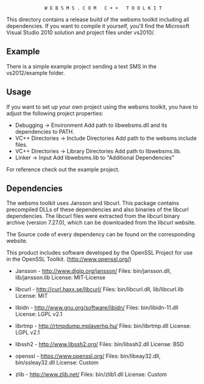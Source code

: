 

                  W E B S M S . C O M   C + +   T O O L K I T


 This directory contains a release build of the websms toolkit including all
 dependencies. If you want to compile it yourself, you'll find the Microsoft
 Visual Studio 2010 solution and project files under vs2010/.

Example
-------

 There is a simple example project sending a text SMS in the vs2012/example
 folder.

Usage
-----

 If you want to set up your own project using the websms toolkit, you have to
 adjust the following project properties:

 * Debugging -> Environment
   Add path to libwebsms.dll and its dependencies to PATH.
 * VC++ Directories -> Include Directories
   Add path to the websms include files.
 * VC++ Directories -> Library Directories
   Add path to libwebsms.lib.
 * Linker -> Input
   Add libwebsms.lib to "Additional Dependencies"

 For reference check out the example project.

Dependencies
------------

 The websms toolkit uses Jansson and libcurl. This package contains precompiled
 DLLs of these dependencies and also binaries of the libcurl dependencies. The
 libcurl files were extracted from the libcurl binary archive (version 7.27.0),
 which can be downloaded from the libcurl website.

 The Source code of every dependency can be found on the corresponding website.

 This product includes software developed by the OpenSSL Project for use in the
 OpenSSL Toolkit. (http://www.openssl.org/)

 * Jansson - http://www.digip.org/jansson/
   Files: bin/jansson.dll, lib/jansson.lib
   License: MIT-License

 * libcurl - http://curl.haxx.se/libcurl/
   Files: bin/libcurl.dll, lib/libcurl.lib
   License: MIT

 * libidn - http://www.gnu.org/software/libidn/
   Files: bin/libidn-11.dll
   License: LGPL v2.1

 * librtmp - http://rtmpdump.mplayerhq.hu/
   Files: bin/librtmp.dll
   License: LGPL v2.1

 * libssh2 - http://www.libssh2.org/
   Files: bin/libssh2.dll
   License: BSD

 * openssl - https://www.openssl.org/
   Files: bin/libeay32.dll, bin/ssleay32.dll
   License: Custom

 * zlib - http://www.zlib.net/
   Files: bin/zlib1.dll
   License: Custom
